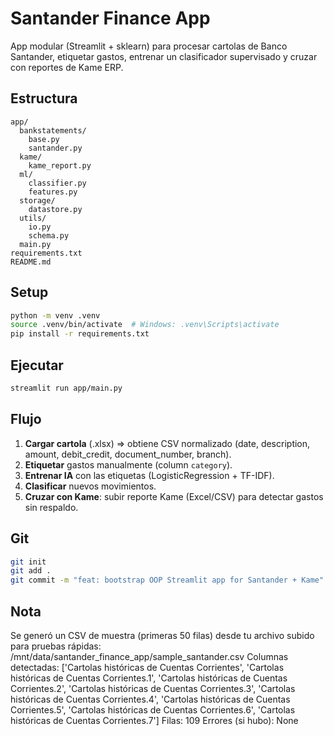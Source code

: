 # Santander Finance App

App modular (Streamlit + sklearn) para procesar cartolas de Banco Santander, etiquetar gastos, entrenar un clasificador supervisado y cruzar con reportes de Kame ERP.

## Estructura
```
app/
  bankstatements/
    base.py
    santander.py
  kame/
    kame_report.py
  ml/
    classifier.py
    features.py
  storage/
    datastore.py
  utils/
    io.py
    schema.py
  main.py
requirements.txt
README.md
```

## Setup
```bash
python -m venv .venv
source .venv/bin/activate  # Windows: .venv\Scripts\activate
pip install -r requirements.txt
```

## Ejecutar
```bash
streamlit run app/main.py
```

## Flujo
1. **Cargar cartola** (.xlsx) => obtiene CSV normalizado (date, description, amount, debit_credit, document_number, branch).
2. **Etiquetar** gastos manualmente (column `category`).
3. **Entrenar IA** con las etiquetas (LogisticRegression + TF-IDF).
4. **Clasificar** nuevos movimientos.
5. **Cruzar con Kame**: subir reporte Kame (Excel/CSV) para detectar gastos sin respaldo.

## Git
```bash
git init
git add .
git commit -m "feat: bootstrap OOP Streamlit app for Santander + Kame"
```

## Nota
Se generó un CSV de muestra (primeras 50 filas) desde tu archivo subido para pruebas rápidas:
/mnt/data/santander_finance_app/sample_santander.csv
Columnas detectadas: ['Cartolas históricas de Cuentas Corrientes', 'Cartolas históricas de Cuentas Corrientes.1', 'Cartolas históricas de Cuentas Corrientes.2', 'Cartolas históricas de Cuentas Corrientes.3', 'Cartolas históricas de Cuentas Corrientes.4', 'Cartolas históricas de Cuentas Corrientes.5', 'Cartolas históricas de Cuentas Corrientes.6', 'Cartolas históricas de Cuentas Corrientes.7']
Filas: 109
Errores (si hubo): None
